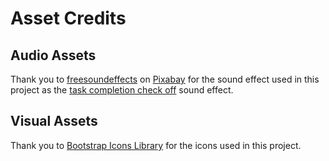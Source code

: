 # Asset Credits

## Audio Assets

Thank you to [freesoundeffects](https://pixabay.com/users/freesoundeffects-48326557/) on [Pixabay](https://pixabay.com/) for the sound effect used in this project as the [task completion check off](https://pixabay.com/sound-effects/notification-291232/) sound effect.


## Visual Assets

Thank you to [Bootstrap Icons Library](https://icons.getbootstrap.com/) for the icons used in this project.
